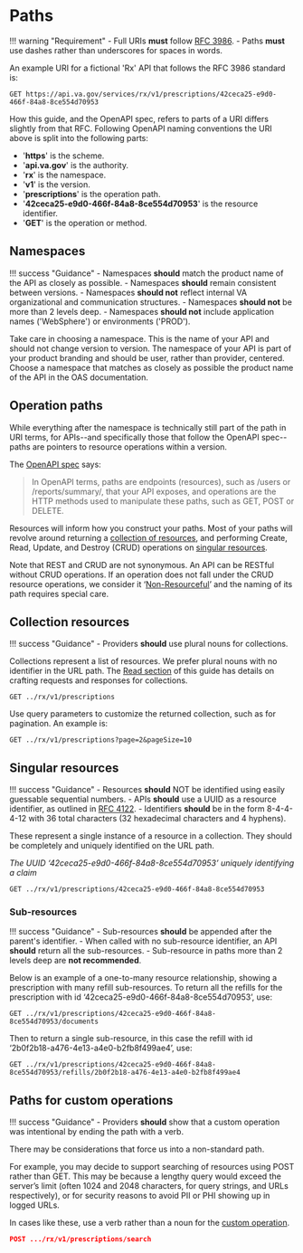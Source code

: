 # Paths
!!! warning "Requirement"
    - Full URIs **must** follow [RFC 3986](https://datatracker.ietf.org/doc/html/rfc3986).
    - Paths **must** use dashes rather than underscores for spaces in words.

An example URI for a fictional 'Rx' API that follows the RFC 3986 standard is:

```
GET https://api.va.gov/services/rx/v1/prescriptions/42ceca25-e9d0-466f-84a8-8ce554d70953
```

How this guide, and the OpenAPI spec, refers to parts of a URI differs slightly from that RFC. Following OpenAPI naming conventions the URI above is split into the following parts:

- '**https**' is the scheme.
- '**api.va.gov**' is the authority.
- '**rx**' is the namespace.
- '**v1**' is the version.
- '**prescriptions**' is the operation path.
- '**42ceca25-e9d0-466f-84a8-8ce554d70953**' is the resource identifier.
- '**GET**' is the operation or method.

## Namespaces

!!! success "Guidance"
    - Namespaces **should** match the product name of the API as closely as possible.
    - Namespaces **should** remain consistent between versions.
    - Namespaces **should not** reflect internal VA organizational and communication structures.
    - Namespaces **should not** be more than 2 levels deep.
    - Namespaces **should not** include application names ('WebSphere') or environments ('PROD').


Take care in choosing a namespace. This is the name of your API and should not change version to version. The namespace of your API is part of your product branding and should be user, rather than provider, centered. Choose a namespace that matches as closely as possible the product name of the API in the OAS documentation.

## Operation paths

While everything after the namespace is technically still part of the path in URI terms, for APIs--and specifically those that follow the OpenAPI spec--paths are pointers to resource operations within a version.

The [OpenAPI spec](https://swagger.io/docs/specification/paths-and-operations/) says:

> In OpenAPI terms, paths are endpoints (resources), such as /users or /reports/summary/, that your API exposes, and operations are the HTTP methods used to manipulate these paths, such as GET, POST or DELETE.

Resources will inform how you construct your paths. Most of your paths will revolve around returning a [collection of resources](#collection-resources), and performing Create, Read, Update, and Destroy (CRUD) operations on [singular resources](#singular-resources).

Note that REST and CRUD are not synonymous. An API can be RESTful without CRUD operations. If an operation does not fall under the CRUD resource operations, we consider it ‘[Non-Resourceful](#non-resourceful-endpoint-paths)’ and the naming of its path requires special care.

## Collection resources

!!! success "Guidance"
    - Providers **should** use plural nouns for collections.

Collections represent a list of resources. We prefer plural nouns with no identifier in the URL path. The [Read section](/paths-and-operations/read) of this guide has details on crafting requests and responses for collections.
```
GET ../rx/v1/prescriptions
```
Use query parameters to customize the returned collection, such as for pagination. An example is:
```
GET ../rx/v1/prescriptions?page=2&pageSize=10
```

## Singular resources

!!! success "Guidance"
    - Resources **should** NOT be identified using easily guessable sequential numbers.
    - APIs **should** use a UUID as a resource identifier, as outlined in [RFC 4122](https://www.ietf.org/rfc/rfc4122.txt).
    - Identifiers **should** be in the form 8-4-4-4-12 with 36 total characters (32 hexadecimal characters and 4 hyphens).

These represent a single instance of a resource in a collection. They should be completely and uniquely identified on the URL path.

*The UUID ‘42ceca25-e9d0-466f-84a8-8ce554d70953’ uniquely identifying a claim*
```
GET ../rx/v1/prescriptions/42ceca25-e9d0-466f-84a8-8ce554d70953
```

### Sub-resources

!!! success "Guidance"
    - Sub-resources **should** be appended after the parent's identifier.
    - When called with no sub-resource identifier, an API **should** return all the sub-resources.
    - Sub-resource in paths more than 2 levels deep are **not recommended**.

Below is an example of a one-to-many resource relationship, showing a prescription with many refill sub-resources. To return all the refills for the prescription with id ‘42ceca25-e9d0-466f-84a8-8ce554d70953’, use:
```
GET ../rx/v1/prescriptions/42ceca25-e9d0-466f-84a8-8ce554d70953/documents
```
Then to return a single sub-resource, in this case the refill with id ‘2b0f2b18-a476-4e13-a4e0-b2fb8f499ae4’, use:
```
GET ../rx/v1/prescriptions/42ceca25-e9d0-466f-84a8-8ce554d70953/refills/2b0f2b18-a476-4e13-a4e0-b2fb8f499ae4
```

## Paths for custom operations

!!! success "Guidance"
    - Providers **should** show that a custom operation was intentional by ending the path with a verb.

There may be considerations that force us into a non-standard path.

For example, you may decide to support searching of resources using POST rather than GET. This may be because a lengthy query would exceed the server’s limit (often 1024 and 2048 characters, for query strings, and URLs respectively), or for security reasons to avoid PII or PHI showing up in logged URLs.

In cases like these, use a verb rather than a noun for the [custom operation](/paths-and-operations/custom-operations).

```json
POST .../rx/v1/prescriptions/search
```
